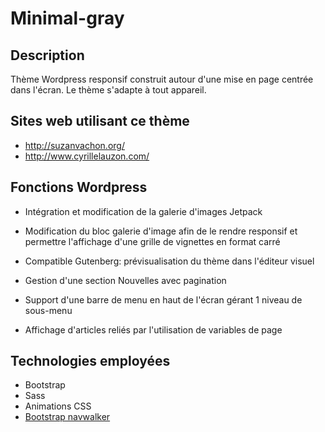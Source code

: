 # Minimal-gray

## Description
Thème Wordpress responsif construit autour d'une mise en page centrée dans l'écran. Le thème s'adapte à tout appareil. 

## Sites web utilisant ce thème
- http://suzanvachon.org/
- http://www.cyrillelauzon.com/

## Fonctions Wordpress
- Intégration et modification de la galerie d'images Jetpack 
- Modification du bloc galerie d'image afin de le rendre responsif et permettre l'affichage d'une grille de vignettes en format carré
- Compatible Gutenberg: prévisualisation du thème dans l'éditeur visuel

- Gestion d'une section Nouvelles avec pagination
- Support d'une barre de menu en haut de l'écran gérant 1 niveau de sous-menu
- Affichage d'articles reliés par l'utilisation de variables de page


## Technologies employées
- Bootstrap
- Sass 
- Animations CSS
- [Bootstrap navwalker](https://github.com/wp-bootstrap/wp-bootstrap-navwalker)


